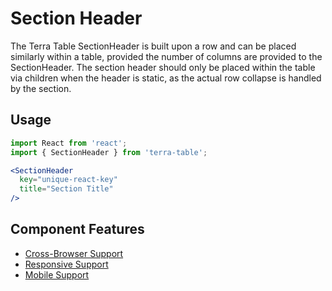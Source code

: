 # Section Header

The Terra Table SectionHeader is built upon a row and can be placed similarly within a table, provided the number of columns are provided to the SectionHeader. The section header should only be placed within the table via children when the header is static, as the actual row collapse is handled by the section.

## Usage

```jsx
import React from 'react';
import { SectionHeader } from 'terra-table';

<SectionHeader
  key="unique-react-key"
  title="Section Title"
/>
```

## Component Features
* [Cross-Browser Support](https://github.com/cerner/terra-ui/blob/master/src/terra-dev-site/contributing/ComponentStandards.e.contributing.md#cross-browser-support)
* [Responsive Support](https://github.com/cerner/terra-ui/blob/master/src/terra-dev-site/contributing/ComponentStandards.e.contributing.md#responsive-support)
* [Mobile Support](https://github.com/cerner/terra-ui/blob/master/src/terra-dev-site/contributing/ComponentStandards.e.contributing.md#mobile-support)
